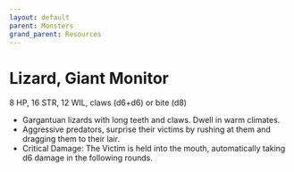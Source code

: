 ```yaml
---
layout: default
parent: Monsters
grand_parent: Resources
---
```


# Lizard, Giant Monitor 

8 HP, 16 STR, 12 WIL, claws (d6+d6) or bite (d8)

- Gargantuan lizards with long teeth and claws. Dwell in warm climates.
- Aggressive predators, surprise their victims by rushing at them and dragging them to their lair.
- Critical Damage: The Victim is held into the mouth, automatically taking d6 damage in the following rounds.


